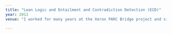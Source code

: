 ```yaml
---
title: "Lean Logic and Entailment and Contradiction Detection (ECD)"
year: 2012
venue: "I worked for many years at the Xerox PARC Bridge project and since I am convinced that we did not get to make it as good as it could be, I am engaged in the process of producing a new version, with different tools. Some of this work has to do with lexical resources and connects to work with Gerard de Melo. Some of it is more theorem proving and connects to work with Vivek Nigam. Some of it is really logic and it may connect to  Linear Logic"

---
```

